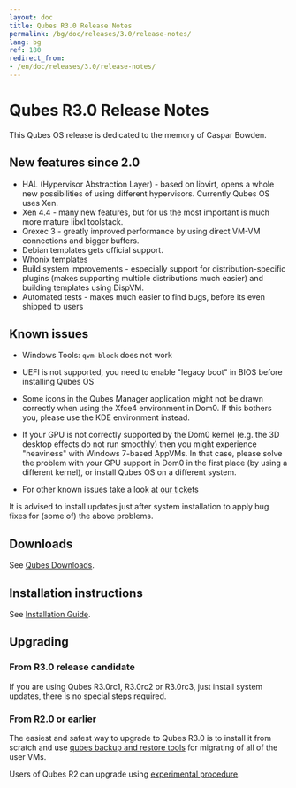 ```yaml
---
layout: doc
title: Qubes R3.0 Release Notes
permalink: /bg/doc/releases/3.0/release-notes/
lang: bg
ref: 180
redirect_from:
- /en/doc/releases/3.0/release-notes/
---
```


Qubes R3.0 Release Notes
========================

This Qubes OS release is dedicated to the memory of Caspar Bowden.

New features since 2.0
----------------------

* HAL (Hypervisor Abstraction Layer) - based on libvirt, opens a whole new
  possibilities of using different hypervisors. Currently Qubes OS uses Xen.
* Xen 4.4 - many new features, but for us the most important is much more
  mature libxl toolstack.
* Qrexec 3 - greatly improved performance by using direct VM-VM connections and
  bigger buffers.
* Debian templates gets official support.
* Whonix templates
* Build system improvements - especially support for distribution-specific
  plugins (makes supporting multiple distributions much easier) and building
  templates using DispVM.
* Automated tests - makes much easier to find bugs, before its even shipped to users

Known issues
------------

* Windows Tools: `qvm-block` does not work

* UEFI is not supported, you need to enable "legacy boot" in BIOS before installing Qubes OS

* Some icons in the Qubes Manager application might not be drawn correctly when using the Xfce4 environment in Dom0. If this bothers you, please use the KDE environment instead.

* If your GPU is not correctly supported by the Dom0 kernel (e.g. the 3D desktop effects do not run smoothly) then you might experience "heaviness" with Windows 7-based AppVMs. In that case, please solve the problem with your GPU support in Dom0 in the first place (by using a different kernel), or install Qubes OS on a different system.

* For other known issues take a look at [our tickets](https://github.com/QubesOS/qubes-issues/issues?q=is%3Aopen+is%3Aissue+milestone%3A%22Release+3.0%22+label%3Abug)

It is advised to install updates just after system installation to apply bug fixes for (some of) the above problems.

Downloads
---------

See [Qubes Downloads](/bg/doc/QubesDownloads/).

Installation instructions
-------------------------

See [Installation Guide](/bg/doc/installation-guide/).

Upgrading
---------

### From R3.0 release candidate

If you are using Qubes R3.0rc1, R3.0rc2 or R3.0rc3, just install system updates, there is no special steps required.

### From R2.0 or earlier

The easiest and safest way to upgrade to Qubes R3.0 is to install it from scratch and use [qubes backup and restore tools](/bg/doc/backup-restore/) for migrating of all of the user VMs.

Users of Qubes R2 can upgrade using [experimental procedure](/bg/doc/upgrade-to-r3.0/).

